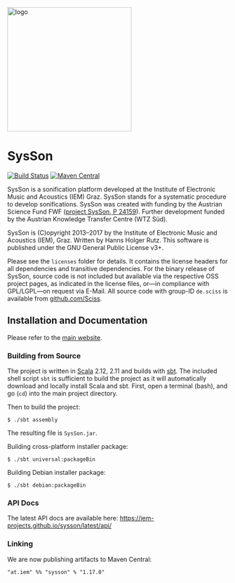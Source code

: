 <IMG ALT="logo" SRC="https://raw.githubusercontent.com/iem-projects/sysson/master/src/main/resources/at/iem/sysson/SysSon-Logo_noshadow_566px.png" WIDTH="283">

# SysSon

[![Build Status](https://travis-ci.org/iem-projects/sysson.svg?branch=master)](https://travis-ci.org/iem-projects/sysson)
[![Maven Central](https://maven-badges.herokuapp.com/maven-central/at.iem/sysson_2.12/badge.svg)](https://maven-badges.herokuapp.com/maven-central/at.iem/sysson_2.12)

SysSon is a sonification platform developed at the Institute of Electronic Music and Acoustics (IEM) Graz. SysSon 
stands for a systematic procedure to develop sonifications. SysSon was created with funding by the Austrian Science 
Fund FWF ([project SysSon, P 24159](http://sysson.kug.ac.at/)). Further development funded by the Austrian Knowledge 
Transfer Centre (WTZ Süd).

SysSon is (C)opyright 2013&ndash;2017 by the Institute of Electronic Music and Acoustics (IEM), Graz. Written by 
Hanns Holger Rutz. This software is published under the GNU General Public License v3+.

Please see the `licenses` folder for details. It contains the license headers for all dependencies and transitive 
dependencies. For the binary release of SysSon, source code is not included but available via the respective OSS 
project pages, as indicated in the license files, or&mdash;in compliance with GPL/LGPL&mdash;on request via E-Mail. 
All source code with group-ID `de.sciss` is available from [github.com/Sciss](https://github.com/Sciss).

## Installation and Documentation

Please refer to the [main website](https://sysson.iem.at/).

### Building from Source

The project is written in [Scala](http://www.scala-lang.org/) 2.12, 2.11 and builds with 
[sbt](http://www.scala-sbt.org/). The included shell script `sbt` is sufficient to build the project as it will 
automatically download and locally install Scala and sbt.
First, open a terminal (bash), and go (`cd`) into the main project directory.

Then to build the project:

    $ ./sbt assembly

The resulting file is `SysSon.jar`.

Building cross-platform installer package:

    $ ./sbt universal:packageBin

Building Debian installer package:

    $ ./sbt debian:packageBin

### API Docs

The latest API docs are available here: https://iem-projects.github.io/sysson/latest/api/

### Linking

We are now publishing artifacts to Maven Central:

    "at.iem" %% "sysson" % "1.17.0"

